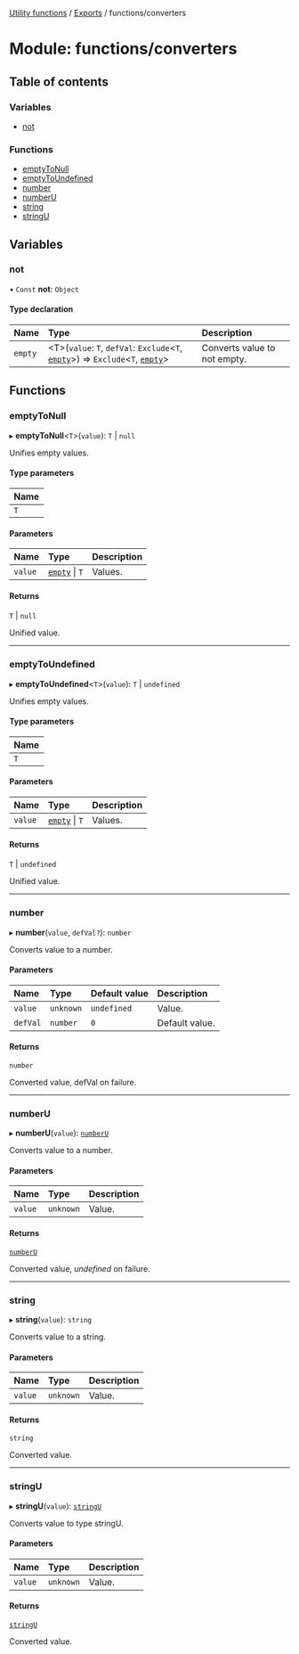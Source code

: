 [Utility functions](../index.md) / [Exports](../modules.md) / functions/converters

# Module: functions/converters

## Table of contents

### Variables

- [not](functions_converters.md#not)

### Functions

- [emptyToNull](functions_converters.md#emptytonull)
- [emptyToUndefined](functions_converters.md#emptytoundefined)
- [number](functions_converters.md#number)
- [numberU](functions_converters.md#numberu)
- [string](functions_converters.md#string)
- [stringU](functions_converters.md#stringu)

## Variables

### not

• `Const` **not**: `Object`

#### Type declaration

| Name | Type | Description |
| :------ | :------ | :------ |
| `empty` | \<T\>(`value`: `T`, `defVal`: `Exclude`\<`T`, [`empty`](types_core.md#empty)\>) => `Exclude`\<`T`, [`empty`](types_core.md#empty)\> | Converts value to not empty. |

## Functions

### emptyToNull

▸ **emptyToNull**\<`T`\>(`value`): `T` \| ``null``

Unifies empty values.

#### Type parameters

| Name |
| :------ |
| `T` |

#### Parameters

| Name | Type | Description |
| :------ | :------ | :------ |
| `value` | [`empty`](types_core.md#empty) \| `T` | Values. |

#### Returns

`T` \| ``null``

Unified value.

___

### emptyToUndefined

▸ **emptyToUndefined**\<`T`\>(`value`): `T` \| `undefined`

Unifies empty values.

#### Type parameters

| Name |
| :------ |
| `T` |

#### Parameters

| Name | Type | Description |
| :------ | :------ | :------ |
| `value` | [`empty`](types_core.md#empty) \| `T` | Values. |

#### Returns

`T` \| `undefined`

Unified value.

___

### number

▸ **number**(`value`, `defVal?`): `number`

Converts value to a number.

#### Parameters

| Name | Type | Default value | Description |
| :------ | :------ | :------ | :------ |
| `value` | `unknown` | `undefined` | Value. |
| `defVal` | `number` | `0` | Default value. |

#### Returns

`number`

Converted value, defVal on failure.

___

### numberU

▸ **numberU**(`value`): [`numberU`](types_core.md#numberu)

Converts value to a number.

#### Parameters

| Name | Type | Description |
| :------ | :------ | :------ |
| `value` | `unknown` | Value. |

#### Returns

[`numberU`](types_core.md#numberu)

Converted value, _undefined_ on failure.

___

### string

▸ **string**(`value`): `string`

Converts value to a string.

#### Parameters

| Name | Type | Description |
| :------ | :------ | :------ |
| `value` | `unknown` | Value. |

#### Returns

`string`

Converted value.

___

### stringU

▸ **stringU**(`value`): [`stringU`](types_core.md#stringu)

Converts value to type stringU.

#### Parameters

| Name | Type | Description |
| :------ | :------ | :------ |
| `value` | `unknown` | Value. |

#### Returns

[`stringU`](types_core.md#stringu)

Converted value.
